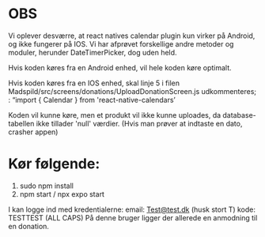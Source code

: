 # OBS
Vi oplever desværre, at react natives calendar plugin kun virker på Android, og ikke fungerer på IOS. Vi har afprøvet forskellige andre metoder og moduler, herunder DateTimerPicker, dog uden held.

Hvis koden køres fra en Android enhed, vil hele koden køre optimalt.

Hvis koden køres fra en IOS enhed, skal linje 5 i filen Madspild/src/screens/donations/UploadDonationScreen.js udkommenteres; : “import { Calendar } from 'react-native-calendars’

Koden vil kunne køre, men et produkt vil ikke kunne uploades, da database-tabellen ikke tillader 'null' værdier. (Hvis man prøver at indtaste en dato, crasher appen) 


# Kør følgende: 
1. sudo npm install
2. npm start / npx expo start

I kan logge ind med kredentialerne:
email: Test@test.dk (husk stort T)
kode: TESTTEST (ALL CAPS)
På denne bruger ligger der allerede en anmodning til en donation. 
